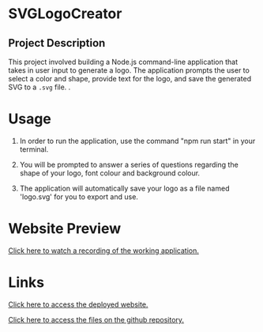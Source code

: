 # SVGLogoCreator

## Project Description 

This project involved building a Node.js command-line application that takes in user input to generate a logo. The application prompts the user to select a color and shape, provide text for the logo, and save the generated SVG to a `.svg` file.
. 

# Usage

1. In order to run the application, use the command "npm run start" in your terminal.

2. You will be prompted to answer a series of questions regarding the shape of your logo, font colour and background colour. 

3. The application will automatically save your logo as a file named 'logo.svg' for you to export and use. 

# Website Preview

[Click here to watch a recording of the working application.](https://drive.google.com/file/d/1-t93X_vSybN9bRrb-vaNkZZPxVsH6kHZ/view)

# Links
[Click here to access the deployed website.](https://fadumaabdi.github.io/CalenderApplication/)

[Click here to access the files on the github repository.](https://github.com/fadumaabdi/CalenderApplication)

